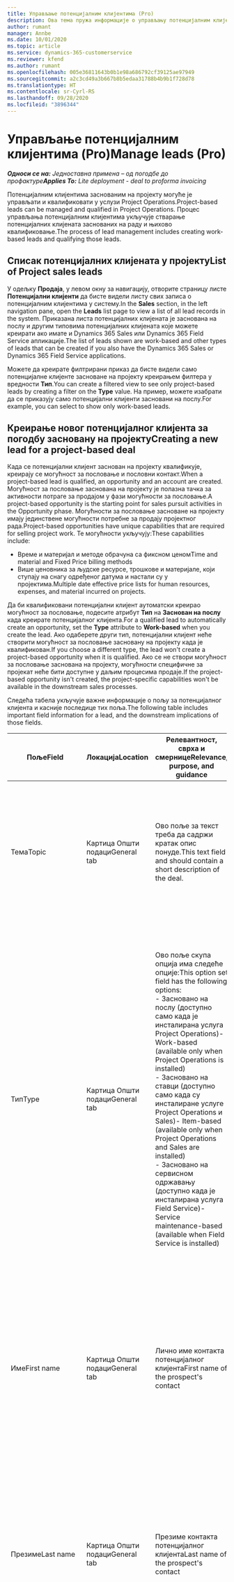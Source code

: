 ```yaml
---
title: Управљање потенцијалним клијентима (Pro)
description: Ова тема пружа информације о управљању потенцијалним клијентима заснованим на пројекту (Pro).
author: rumant
manager: Annbe
ms.date: 10/01/2020
ms.topic: article
ms.service: dynamics-365-customerservice
ms.reviewer: kfend
ms.author: rumant
ms.openlocfilehash: 005e36811643b0b1e98a686792cf39125ae97949
ms.sourcegitcommit: a2c3cd49a3b667b8b5edaa31788b4b9b1f728d78
ms.translationtype: HT
ms.contentlocale: sr-Cyrl-RS
ms.lasthandoff: 09/28/2020
ms.locfileid: "3896344"
---
```

# <a name="manage-leads-pro"></a><span data-ttu-id="40a36-103">Управљање потенцијалним клијентима (Pro)</span><span class="sxs-lookup"><span data-stu-id="40a36-103">Manage leads (Pro)</span></span>

<span data-ttu-id="40a36-104">_**Односи се на:** Једноставна примена – од погодбе до профактуре_</span><span class="sxs-lookup"><span data-stu-id="40a36-104">_**Applies To:** Lite deployment - deal to proforma invoicing_</span></span>

<span data-ttu-id="40a36-105">Потенцијалним клијентима заснованим на пројекту могуће је управљати и квалификовати у услузи Project Operations.</span><span class="sxs-lookup"><span data-stu-id="40a36-105">Project-based leads can be managed and qualified in Project Operations.</span></span> <span data-ttu-id="40a36-106">Процес управљања потенцијалним клијентима укључује стварање потенцијалних клијената заснованих на раду и њихово квалификовање.</span><span class="sxs-lookup"><span data-stu-id="40a36-106">The process of lead management includes creating work-based leads and qualifying those leads.</span></span> 

## <a name="list-of-project-sales-leads"></a><span data-ttu-id="40a36-107">Списак потенцијалних клијената у пројекту</span><span class="sxs-lookup"><span data-stu-id="40a36-107">List of Project sales leads</span></span>

<span data-ttu-id="40a36-108">У одељку **Продаја**, у левом окну за навигацију, отворите страницу листе **Потенцијални клијенти** да бисте видели листу свих записа о потенцијалним клијентима у систему.</span><span class="sxs-lookup"><span data-stu-id="40a36-108">In the **Sales** section, in the left navigation pane, open the **Leads** list page to view a list of all lead records in the system.</span></span> <span data-ttu-id="40a36-109">Приказана листа потенцијалних клијената је заснована на послу и другим типовима потенцијалних клијената које можете креирати ако имате и Dynamics 365 Sales или Dynamics 365 Field Service апликације.</span><span class="sxs-lookup"><span data-stu-id="40a36-109">The list of leads shown are work-based and other types of leads that can be created if you also have the Dynamics 365 Sales or Dynamics 365 Field Service applications.</span></span>

<span data-ttu-id="40a36-110">Можете да креирате филтрирани приказ да бисте видели само потенцијалне клијенте засноване на пројекту креирањем филтера у вредности **Тип**.</span><span class="sxs-lookup"><span data-stu-id="40a36-110">You can create a filtered view to see only project-based leads by creating a filter on the **Type** value.</span></span> <span data-ttu-id="40a36-111">На пример, можете изабрати да се приказују само потенцијални клијенти засновани на послу.</span><span class="sxs-lookup"><span data-stu-id="40a36-111">For example, you can select to show only work-based leads.</span></span>

## <a name="creating-a-new-lead-for-a-project-based-deal"></a><span data-ttu-id="40a36-112">Креирање новог потенцијалног клијента за погодбу засновану на пројекту</span><span class="sxs-lookup"><span data-stu-id="40a36-112">Creating a new lead for a project-based deal</span></span>

<span data-ttu-id="40a36-113">Када се потенцијални клијент заснован на пројекту квалификује, креирају се могућност за пословање и пословни контакт.</span><span class="sxs-lookup"><span data-stu-id="40a36-113">When a project-based lead is qualified, an opportunity and an account are created.</span></span> <span data-ttu-id="40a36-114">Могућност за пословање заснована на пројекту је полазна тачка за активности потраге за продајом у фази могућности за пословање.</span><span class="sxs-lookup"><span data-stu-id="40a36-114">A project-based opportunity is the starting point for sales pursuit activities in the Opportunity phase.</span></span> <span data-ttu-id="40a36-115">Могућности за пословање засноване на пројекту имају јединствене могућности потребне за продају пројектног рада.</span><span class="sxs-lookup"><span data-stu-id="40a36-115">Project-based opportunities have unique capabilities that are required for selling project work.</span></span> <span data-ttu-id="40a36-116">Те могућности укључују:</span><span class="sxs-lookup"><span data-stu-id="40a36-116">These capabilities include:</span></span>

- <span data-ttu-id="40a36-117">Време и материјал и методе обрачуна са фиксном ценом</span><span class="sxs-lookup"><span data-stu-id="40a36-117">Time and material and Fixed Price billing methods</span></span>
- <span data-ttu-id="40a36-118">Више ценовника за људске ресурсе, трошкове и материјале, који ступају на снагу одређеног датума и настали су у пројектима.</span><span class="sxs-lookup"><span data-stu-id="40a36-118">Multiple date effective price lists for human resources, expenses, and material incurred on projects.</span></span>

<span data-ttu-id="40a36-119">Да би квалификовани потенцијални клијент аутоматски креирао могућност за пословање, подесите атрибут **Тип** на **Заснован на послу** када креирате потенцијалног клијента.</span><span class="sxs-lookup"><span data-stu-id="40a36-119">For a qualified lead to automatically create an opportunity, set the **Type** attribute to **Work-based** when you create the lead.</span></span> <span data-ttu-id="40a36-120">Ако одаберете други тип, потенцијални клијент неће створити могућност за пословање засновану на пројекту када је квалификован.</span><span class="sxs-lookup"><span data-stu-id="40a36-120">If you choose a different type, the lead won't create a project-based opportunity when it is qualified.</span></span> <span data-ttu-id="40a36-121">Ако се не створи могућност за пословање заснована на пројекту, могућности специфичне за пројекат неће бити доступне у даљим процесима продаје.</span><span class="sxs-lookup"><span data-stu-id="40a36-121">If the project-based opportunity isn't created, the project-specific capabilities won't be available in the downstream sales processes.</span></span>

<span data-ttu-id="40a36-122">Следећа табела укључује важне информације о пољу за потенцијалног клијента и касније последице тих поља.</span><span class="sxs-lookup"><span data-stu-id="40a36-122">The following table includes important field information for a lead, and the downstream implications of those fields.</span></span>

| <span data-ttu-id="40a36-123">**Поље**</span><span class="sxs-lookup"><span data-stu-id="40a36-123">**Field**</span></span> | <span data-ttu-id="40a36-124">**Локација**</span><span class="sxs-lookup"><span data-stu-id="40a36-124">**Location**</span></span> | <span data-ttu-id="40a36-125">**Релевантност, сврха и смернице**</span><span class="sxs-lookup"><span data-stu-id="40a36-125">**Relevance, purpose, and guidance**</span></span> | <span data-ttu-id="40a36-126">**Последични утицај**</span><span class="sxs-lookup"><span data-stu-id="40a36-126">**Downstream impact**</span></span> |
| --- | --- | --- | --- |
| <span data-ttu-id="40a36-127">Тема</span><span class="sxs-lookup"><span data-stu-id="40a36-127">Topic</span></span> | <span data-ttu-id="40a36-128">Картица Општи подаци</span><span class="sxs-lookup"><span data-stu-id="40a36-128">General tab</span></span> | <span data-ttu-id="40a36-129">Ово поље за текст треба да садржи кратак опис понуде.</span><span class="sxs-lookup"><span data-stu-id="40a36-129">This text field and should contain a short description of the deal.</span></span> | <span data-ttu-id="40a36-130">Тема потенцијалног клијента подразумевано ће бити тема могућности за пословање, као и назив понуде и пројектног уговора.</span><span class="sxs-lookup"><span data-stu-id="40a36-130">The topic of the lead will default as the topic of the Opportunity, and the name of Quote and Project contract.</span></span> |
| <span data-ttu-id="40a36-131">Тип</span><span class="sxs-lookup"><span data-stu-id="40a36-131">Type</span></span> | <span data-ttu-id="40a36-132">Картица Општи подаци</span><span class="sxs-lookup"><span data-stu-id="40a36-132">General tab</span></span> | <span data-ttu-id="40a36-133">Ово поље скупа опција има следеће опције:</span><span class="sxs-lookup"><span data-stu-id="40a36-133">This option set field has the following options:</span></span></br><span data-ttu-id="40a36-134">- Засновано на послу (доступно само када је инсталирана услуга Project Operations)</span><span class="sxs-lookup"><span data-stu-id="40a36-134">- Work-based (available only when Project Operations is installed)</span></span></br><span data-ttu-id="40a36-135">- Засновано на ставци (доступно само када су инсталиране услуге Project Operations и Sales)</span><span class="sxs-lookup"><span data-stu-id="40a36-135">- Item-based (available only when Project Operations and Sales are installed)</span></span></br><span data-ttu-id="40a36-136">- Засновано на сервисном одржавању (доступно када је инсталирана услуга Field Service)</span><span class="sxs-lookup"><span data-stu-id="40a36-136">- Service maintenance-based (available when Field Service is installed)</span></span> | <span data-ttu-id="40a36-137">Када се вредност овог поља постави на **Засновано на послу** за потенцијалног клијента, потенцијални клијент је квалификован да креира могућност за пословање засновану на пројекту.</span><span class="sxs-lookup"><span data-stu-id="40a36-137">When the value of this field is set to **Work-based** on the lead, the lead is qualified to create a Project-based Opportunity.</span></span> <span data-ttu-id="40a36-138">Од могућности за пословање засноване на пројекту се захтева да омогући сва проширења и функције специфичне за пројекат у каснијем процесу продаје за ову погодбу.</span><span class="sxs-lookup"><span data-stu-id="40a36-138">A project-based opportunity is required to enable all project-specific extensions and functionality in the downstream sales process for this deal.</span></span> |
| <span data-ttu-id="40a36-139">Име</span><span class="sxs-lookup"><span data-stu-id="40a36-139">First name</span></span> | <span data-ttu-id="40a36-140">Картица Општи подаци</span><span class="sxs-lookup"><span data-stu-id="40a36-140">General tab</span></span> | <span data-ttu-id="40a36-141">Лично име контакта потенцијалног клијента</span><span class="sxs-lookup"><span data-stu-id="40a36-141">First name of the prospect's contact</span></span> | <span data-ttu-id="40a36-142">Када се потенцијални клијент квалификује, креирају се пословни контакт, контакт и могућност за пословање.</span><span class="sxs-lookup"><span data-stu-id="40a36-142">When the lead is qualified, an account, contact, and opportunity are created.</span></span> <span data-ttu-id="40a36-143">Овде се поставља вредност личног имена контакта.</span><span class="sxs-lookup"><span data-stu-id="40a36-143">The first name of the contact is the value set here.</span></span> |
| <span data-ttu-id="40a36-144">Презиме</span><span class="sxs-lookup"><span data-stu-id="40a36-144">Last name</span></span> | <span data-ttu-id="40a36-145">Картица Општи подаци</span><span class="sxs-lookup"><span data-stu-id="40a36-145">General tab</span></span> | <span data-ttu-id="40a36-146">Презиме контакта потенцијалног клијента</span><span class="sxs-lookup"><span data-stu-id="40a36-146">Last name of the prospect's contact</span></span> | <span data-ttu-id="40a36-147">Када се потенцијални клијент квалификује, креирају се пословни контакт, контакт и могућност за пословање.</span><span class="sxs-lookup"><span data-stu-id="40a36-147">When the lead is qualified, an account, contact, and opportunity are created.</span></span> <span data-ttu-id="40a36-148">Овде се поставља вредност презимена контакта.</span><span class="sxs-lookup"><span data-stu-id="40a36-148">The last name of the contact is the value set here.</span></span> |
| <span data-ttu-id="40a36-149">Предузеће</span><span class="sxs-lookup"><span data-stu-id="40a36-149">Company</span></span> | <span data-ttu-id="40a36-150">Картица Општи подаци</span><span class="sxs-lookup"><span data-stu-id="40a36-150">General tab</span></span> | <span data-ttu-id="40a36-151">Назив компаније потенцијалног клијента</span><span class="sxs-lookup"><span data-stu-id="40a36-151">Name of the prospect customer's company</span></span> | <span data-ttu-id="40a36-152">Када се потенцијални клијент квалификује, креирају се пословни контакт, контакт и могућност за пословање.</span><span class="sxs-lookup"><span data-stu-id="40a36-152">When the lead is qualified, an account, contact, and opportunity are created.</span></span> <span data-ttu-id="40a36-153">Име креираног пословног контакта је вредност која је овде постављена.</span><span class="sxs-lookup"><span data-stu-id="40a36-153">The name of the account created is the value set here.</span></span> |
| <span data-ttu-id="40a36-154">Валута</span><span class="sxs-lookup"><span data-stu-id="40a36-154">Currency</span></span> | <span data-ttu-id="40a36-155">Картица Детаљи</span><span class="sxs-lookup"><span data-stu-id="40a36-155">Details tab</span></span> | <span data-ttu-id="40a36-156">Валута потенцијалног клијента</span><span class="sxs-lookup"><span data-stu-id="40a36-156">Prospect customer's currency</span></span> | <span data-ttu-id="40a36-157">Када се потенцијални клијент квалификује, креирају се пословни контакт, контакт и могућност за пословање.</span><span class="sxs-lookup"><span data-stu-id="40a36-157">When the lead is qualified, an account, contact, and opportunity are created.</span></span> <span data-ttu-id="40a36-158">Валута креираног пословног контакта је вредност која је овде постављена.</span><span class="sxs-lookup"><span data-stu-id="40a36-158">The currency of the account created is the value set here.</span></span> |

## <a name="qualify-a-new-project-based-lead"></a><span data-ttu-id="40a36-159">Квалификовање новог потенцијалног клијента заснованог на пројекту</span><span class="sxs-lookup"><span data-stu-id="40a36-159">Qualify a new project-based lead</span></span>

<span data-ttu-id="40a36-160">Потенцијални клијенти који имају вредност **Тип** постављену на **Заснован на послу** називају се потенцијални клијенти засновани на пројектима.</span><span class="sxs-lookup"><span data-stu-id="40a36-160">Leads that have the **Type** value set to **Work-based** are called project-based leads.</span></span> <span data-ttu-id="40a36-161">Када се потенцијални клијент на заснован на пројекту квалификује, креира се следеће:</span><span class="sxs-lookup"><span data-stu-id="40a36-161">When a project-based lead is qualified, the following is created:</span></span>

- <span data-ttu-id="40a36-162">Потенцијални клијент који користи поље **Предузеће** од потенцијалног клијента.</span><span class="sxs-lookup"><span data-stu-id="40a36-162">An account that uses the **Company** field from the lead.</span></span>
- <span data-ttu-id="40a36-163">Запис контакта повезан са пословним контактом на основу вредности у пољима **Име** и **Презиме** потенцијалног клијента.</span><span class="sxs-lookup"><span data-stu-id="40a36-163">A contact record associated to the account based on the values in the **First Name** and **Last Name** fields on the lead.</span></span>
- <span data-ttu-id="40a36-164">Могућност за пословање заснована на пројекту која има поље **Тип** постављено на &quot;**Засновано на послу**.</span><span class="sxs-lookup"><span data-stu-id="40a36-164">A project-based opportunity that has the **Type** field set to &quot;**Work-based**.</span></span>

<span data-ttu-id="40a36-165">За детаљније информације о квалификованим потенцијалним клијентима, погледајте чланак [Квалификовање или конвертовање потенцијалних клијената](https://docs.microsoft.com/dynamics365/sales-enterprise/qualify-lead-convert-opportunity-sales).</span><span class="sxs-lookup"><span data-stu-id="40a36-165">For more detailed information on qualifying leads, see[Qualify or convert leads](https://docs.microsoft.com/dynamics365/sales-enterprise/qualify-lead-convert-opportunity-sales).</span></span>

## <a name="business-process-flow-for-project-based-deals"></a><span data-ttu-id="40a36-166">Ток пословног процеса за погодбе засноване на пројекту</span><span class="sxs-lookup"><span data-stu-id="40a36-166">Business process flow for project-based deals</span></span>

<span data-ttu-id="40a36-167">Следећи токови пословних процеса подржани су за погодбе засноване на пројекту у услузи Project Operations:</span><span class="sxs-lookup"><span data-stu-id="40a36-167">The following business process flows are supported for project-based deals in Project Operations:</span></span>

- <span data-ttu-id="40a36-168">Пословни процес од потенцијалног клијента до могућности за пословање</span><span class="sxs-lookup"><span data-stu-id="40a36-168">Lead to Opportunity business process</span></span>
- <span data-ttu-id="40a36-169">Процес продаје могућности за пословање</span><span class="sxs-lookup"><span data-stu-id="40a36-169">Opportunity sales process</span></span>

<span data-ttu-id="40a36-170">Пословни процес од потенцијалног клијента до могућности за пословање подржава следеће фазе:</span><span class="sxs-lookup"><span data-stu-id="40a36-170">The Lead to Opportunity business process supports the following stages:</span></span>

| <span data-ttu-id="40a36-171">Назив фазе</span><span class="sxs-lookup"><span data-stu-id="40a36-171">Stage name</span></span> | <span data-ttu-id="40a36-172">Мапирани ентитет</span><span class="sxs-lookup"><span data-stu-id="40a36-172">Mapped entity</span></span> | <span data-ttu-id="40a36-173">Функционалност</span><span class="sxs-lookup"><span data-stu-id="40a36-173">Functionality</span></span> |
| --- | --- | --- |
| <span data-ttu-id="40a36-174">Квалификуј</span><span class="sxs-lookup"><span data-stu-id="40a36-174">Qualify</span></span> | <span data-ttu-id="40a36-175">Потенцијални клијент</span><span class="sxs-lookup"><span data-stu-id="40a36-175">Lead</span></span> | <span data-ttu-id="40a36-176">Квалификујте потенцијалног клијента да креира пословни контакт, контакт и могућност за пословање.</span><span class="sxs-lookup"><span data-stu-id="40a36-176">Qualify the lead to create an account, contact, and an opportunity.</span></span> |
| <span data-ttu-id="40a36-177">Развиј</span><span class="sxs-lookup"><span data-stu-id="40a36-177">Develop</span></span> | <span data-ttu-id="40a36-178">Могућност за пословање</span><span class="sxs-lookup"><span data-stu-id="40a36-178">Opportunity</span></span> | <span data-ttu-id="40a36-179">Развијте могућност за пословање да бисте додали више информација о обухваћеном послу, кључним заинтересованим странама и конкуренцији.</span><span class="sxs-lookup"><span data-stu-id="40a36-179">Develop the opportunity to add more information on the work involved, key stakeholders, and competition.</span></span> |
| <span data-ttu-id="40a36-180">Предложи</span><span class="sxs-lookup"><span data-stu-id="40a36-180">Propose</span></span> | <span data-ttu-id="40a36-181">Могућност за пословање</span><span class="sxs-lookup"><span data-stu-id="40a36-181">Opportunity</span></span> | <span data-ttu-id="40a36-182">Развијте предлог и добијте одобрење од интерног тима за преглед.</span><span class="sxs-lookup"><span data-stu-id="40a36-182">Develop the proposal and get approval from the internal review team.</span></span> |
| <span data-ttu-id="40a36-183">Затворите</span><span class="sxs-lookup"><span data-stu-id="40a36-183">Close</span></span> | <span data-ttu-id="40a36-184">Могућност за пословање</span><span class="sxs-lookup"><span data-stu-id="40a36-184">Opportunity</span></span> | <span data-ttu-id="40a36-185">Остварите прилику да закључите посао.</span><span class="sxs-lookup"><span data-stu-id="40a36-185">Win the opportunity to close the deal.</span></span> |
